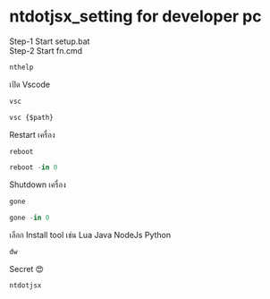 # ntdotjsx_setting for developer pc
Step-1 Start setup.bat <br/>
Step-2 Start fn.cmd

```jsx
nthelp
```
เปิด Vscode
```jsx
vsc
```
```jsx
vsc {$path}
```
Restart เครื่อง
```jsx
reboot
```
```jsx
reboot -in 0
```
Shutdown เครื่อง
```jsx
gone
```
```jsx
gone -in 0
```
เลือก Install tool เช่น Lua Java NodeJs Python
```jsx
dw
```
Secret 😍
```jsx
ntdotjsx
```
